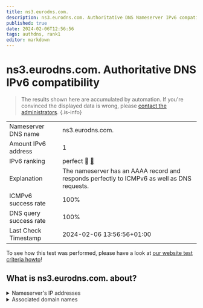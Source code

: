 ```yaml
---
title: ns3.eurodns.com.
description: ns3.eurodns.com. Authoritative DNS Nameserver IPv6 compatibility
published: true
date: 2024-02-06T12:56:56
tags: authdns, rank1
editor: markdown
---
```


# ns3.eurodns.com. Authoritative DNS IPv6 compatibility

> The results shown here are accumulated by automation. If you're convinced the displayed data is wrong, please [contact the administrators](/howto/chat). 
{.is-info}




|   |   |
| - | - |
| Nameserver DNS name | ns3.eurodns.com.
| Amount IPv6 address | 1
| IPv6 ranking | perfect :1st_place_medal: [🔗](/howto/ranking) |
| Explanation | The nameserver has an AAAA record and responds perfectly to ICMPv6 as well as DNS requests. |
| ICMPv6 success rate | 100%|
| DNS query success rate | 100% |
| Last Check Timestamp | 2024-02-06 13:56:56+01:00 |

To see how this test was performed, please have a look at [our website test criteria howto](/howto/testcriteria/authdns)!


## What is ns3.eurodns.com. about?




<details>
<summary>Nameserver's IP addresses</summary>

2610:1c8:b002::108

</details>



<details>
<summary>Associated domain names</summary>

www.talanx.com

</details>
